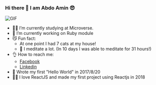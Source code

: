  ### Hi there 👋 I am Abdo Amin 😎

![GIF](https://45.media.tumblr.com/953aa61572f61a52c032b8d1303c2f94/tumblr_o3irc5PTnD1tqtfrjo1_500.gif)

- 👨‍💻 I’m currently studying at Microverse.
- 🔭 I’m currently working on Ruby module 
- 😼 Fun fact:
  - At one point I had 7 cats at my house!
  - 🧘 I meditate a lot. (In 10 days I was able to meditate for 31 hours!)
- 👌 How to reach me:
  - [Facebook](https://www.facebook.com/AliZien1999)
  - [Linkedin](https://www.linkedin.com/in/abdo-amin-ab786a1b0/)
- 🤖 Wrote my first "Hello World" in 2017/8/20
- 🤹🏼 I love ReactJS and made my first project using Reactjs in 2018
